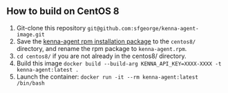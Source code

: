 ## How to build on CentOS 8

1. Git-clone this repository
   `git@github.com:sfgeorge/kenna-agent-image.git`
2. Save the [kenna-agent rpm installation package](https://software.cisco.com/download/home/286329714/type/286329700/) to the `centos8/` directory,
   and rename the rpm package to `kenna-agent.rpm`.
3. `cd centos8/` if you are not already in the centos8/ directory.
4. Build this image
   `docker build --build-arg KENNA_API_KEY=XXXX-XXXX -t kenna-agent:latest .`
5. Launch the container:
   `docker run -it --rm kenna-agent:latest /bin/bash`
